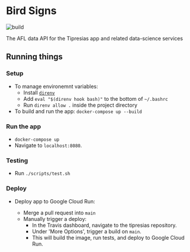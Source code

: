# Bird Signs

![build](https://github.com/tipresias/bird-signs/workflows/build/badge.svg)

The AFL data API for the Tipresias app and related data-science services

## Running things

### Setup

- To manage environemnt variables:
    - Install [`direnv`](https://direnv.net/)
    - Add `eval "$(direnv hook bash)"` to the bottom of `~/.bashrc`
    - Run `direnv allow .` inside the project directory
- To build and run the app: `docker-compose up --build`

### Run the app

- `docker-compose up`
- Navigate to `localhost:8080`.

### Testing

- Run `./scripts/test.sh`

### Deploy

- Deploy app to Google Cloud Run:

  - Merge a pull request into `main`
  - Manually trigger a deploy:
    - In the Travis dashboard, navigate to the tipresias repository.
    - Under 'More Options', trigger a build on `main`.
    - This will build the image, run tests, and deploy to Google Cloud Run.
